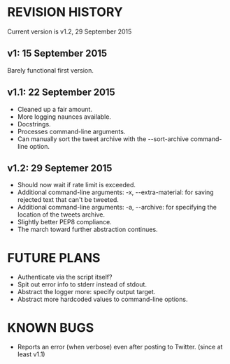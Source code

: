 REVISION HISTORY
================

Current version is v1.2, 29 September 2015


v1: 15 September 2015
---------------------
Barely functional first version.

v1.1: 22 September 2015
-----------------------
* Cleaned up a fair amount.
* More logging naunces available.
* Docstrings.
* Processes command-line arguments.
* Can manually sort the tweet archive with the --sort-archive command-line option.

v1.2: 29 Septemer 2015
----------------------
* Should now wait if rate limit is exceeded.
* Additional command-line arguments: -x, --extra-material: for saving rejected text that can't be tweeted.
* Additional command-line arguments: -a, --archive: for specifying the location of the tweets archive.
* Slightly better PEP8 compliance.
* The march toward further abstraction continues.


FUTURE PLANS
============
* Authenticate via the script itself?
* Spit out error info to stderr instead of stdout.
* Abstract the logger more: specify output target.
* Abstract more hardcoded values to command-line options.

KNOWN BUGS
==========
* Reports an error (when verbose) even after posting to Twitter. (since at least v1.1)